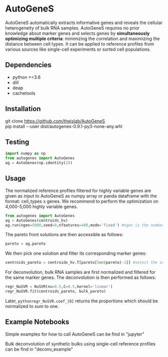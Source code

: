 # AutoGeneS

AutoGeneS automatically extracts informative genes and reveals the cellular heterogeneity of bulk RNA samples. AutoGeneS requires no prior knowledge about marker genes and selects genes by **simultaneously optimizing multiple criteria**: minimizing the correlation and maximizing the distance between cell types. It can be applied to reference profiles from various sources like single-cell experiments or sorted cell populations.

## Dependencies

* python >=3.6
* dill
* deap
* cachetools

## Installation
git clone https://github.com/theislab/AutoGeneS<br/>
pip install --user dist/autogenes-0.9.1-py3-none-any.whl<br/>

## Testing
```python
import numpy as np
from autogenes import AutoGenes
ag = AutoGenes(np.identity(2))
```

## Usage
The normalized reference profiles filtered for highly variable genes are given as input to AutoGeneS as numpy array or panda dataframe with the format: cell_types x genes.
We recommend to perform the optimization on 4,000-5,000 highly variable genes.

```python
from autogenes import AutoGenes
ag = AutoGenes(centroids_hv)
ag.run(ngen=5000,seed=0,nfeatures=400,mode='fixed') #ngen is the number of optimization runs and nfeatures is the number of marker genes we are interested in
```

The pareto front solutions are then accessible as follows:<br/>
```python
pareto = ag.pareto
``` 

We then pick one solution and filter its corresponding marker genes:<br/>
```python
centroids_pareto = centroids_hv.T[pareto[len(pareto)-1]] #select the solution with min correlation
``` 

For deconvolution, bulk RNA samples are first normalized and filtered for the same marker genes. The deconvolution is then performed as follows:
```python
regr_NuSVR = NuSVR(nu=0.5,C=0.5,kernel='linear') 
regr_NuSVR.fit(centroids_pareto, bulk_pareto)
``` 

Later, ```pythonregr_NuSVR.coef_[0]``` returns the proportions which should be normalized to sum to one. 

## Example Notebooks

Simple examples for how to call AutoGeneS can be find in "jupyter"

Bulk deconvolution of synthetic bulks using single-cell reference profiles can be find in "deconv_example"
